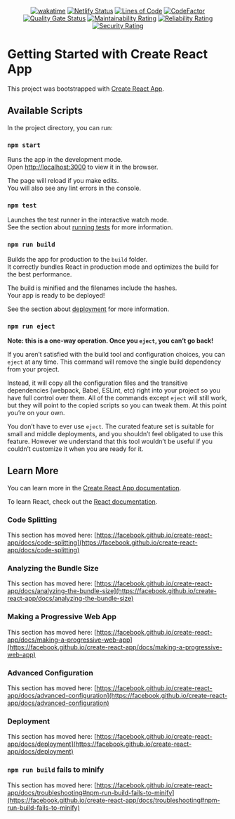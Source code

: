 <div align="center">

  [![wakatime](https://wakatime.com/badge/github/Amir-Pourhadi/APS-Interview.svg)](https://wakatime.com/badge/github/Amir-Pourhadi/APS-Interview)
  [![Netlify Status](https://api.netlify.com/api/v1/badges/a8117ce0-495e-41a5-830d-03a15245df7f/deploy-status)](https://app.netlify.com/sites/aps-interview/deploys)
  [![Lines of Code](https://sonarcloud.io/api/project_badges/measure?project=Amir-Pourhadi_APS-Interview&metric=ncloc)](https://sonarcloud.io/dashboard?id=Amir-Pourhadi_APS-Interview)
  [![CodeFactor](https://www.codefactor.io/repository/github/amir-pourhadi/aps-interview/badge)](https://www.codefactor.io/repository/github/amir-pourhadi/aps-interview)  
  [![Quality Gate Status](https://sonarcloud.io/api/project_badges/measure?project=Amir-Pourhadi_APS-Interview&metric=alert_status)](https://sonarcloud.io/dashboard?id=Amir-Pourhadi_APS-Interview)
  [![Maintainability Rating](https://sonarcloud.io/api/project_badges/measure?project=Amir-Pourhadi_APS-Interview&metric=sqale_rating)](https://sonarcloud.io/dashboard?id=Amir-Pourhadi_APS-Interview)
  [![Reliability Rating](https://sonarcloud.io/api/project_badges/measure?project=Amir-Pourhadi_APS-Interview&metric=reliability_rating)](https://sonarcloud.io/dashboard?id=Amir-Pourhadi_APS-Interview)
  [![Security Rating](https://sonarcloud.io/api/project_badges/measure?project=Amir-Pourhadi_APS-Interview&metric=security_rating)](https://sonarcloud.io/dashboard?id=Amir-Pourhadi_APS-Interview)
</div>

# Getting Started with Create React App

This project was bootstrapped with [Create React App](https://github.com/facebook/create-react-app).

## Available Scripts

In the project directory, you can run:

### `npm start`

Runs the app in the development mode.\
Open [http://localhost:3000](http://localhost:3000) to view it in the browser.

The page will reload if you make edits.\
You will also see any lint errors in the console.

### `npm test`

Launches the test runner in the interactive watch mode.\
See the section about [running tests](https://facebook.github.io/create-react-app/docs/running-tests) for more information.

### `npm run build`

Builds the app for production to the `build` folder.\
It correctly bundles React in production mode and optimizes the build for the best performance.

The build is minified and the filenames include the hashes.\
Your app is ready to be deployed!

See the section about [deployment](https://facebook.github.io/create-react-app/docs/deployment) for more information.

### `npm run eject`

**Note: this is a one-way operation. Once you `eject`, you can’t go back!**

If you aren’t satisfied with the build tool and configuration choices, you can `eject` at any time. This command will remove the single build dependency from your project.

Instead, it will copy all the configuration files and the transitive dependencies (webpack, Babel, ESLint, etc) right into your project so you have full control over them. All of the commands except `eject` will still work, but they will point to the copied scripts so you can tweak them. At this point you’re on your own.

You don’t have to ever use `eject`. The curated feature set is suitable for small and middle deployments, and you shouldn’t feel obligated to use this feature. However we understand that this tool wouldn’t be useful if you couldn’t customize it when you are ready for it.

## Learn More

You can learn more in the [Create React App documentation](https://facebook.github.io/create-react-app/docs/getting-started).

To learn React, check out the [React documentation](https://reactjs.org/).

### Code Splitting

This section has moved here: [https://facebook.github.io/create-react-app/docs/code-splitting](https://facebook.github.io/create-react-app/docs/code-splitting)

### Analyzing the Bundle Size

This section has moved here: [https://facebook.github.io/create-react-app/docs/analyzing-the-bundle-size](https://facebook.github.io/create-react-app/docs/analyzing-the-bundle-size)

### Making a Progressive Web App

This section has moved here: [https://facebook.github.io/create-react-app/docs/making-a-progressive-web-app](https://facebook.github.io/create-react-app/docs/making-a-progressive-web-app)

### Advanced Configuration

This section has moved here: [https://facebook.github.io/create-react-app/docs/advanced-configuration](https://facebook.github.io/create-react-app/docs/advanced-configuration)

### Deployment

This section has moved here: [https://facebook.github.io/create-react-app/docs/deployment](https://facebook.github.io/create-react-app/docs/deployment)

### `npm run build` fails to minify

This section has moved here: [https://facebook.github.io/create-react-app/docs/troubleshooting#npm-run-build-fails-to-minify](https://facebook.github.io/create-react-app/docs/troubleshooting#npm-run-build-fails-to-minify)
